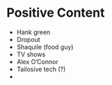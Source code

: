 # Positive Content

- Hank green
- Dropout
- Shaquile (food guy)
- TV shows
- Alex O’Connor
- Tailosive tech (?)
-
